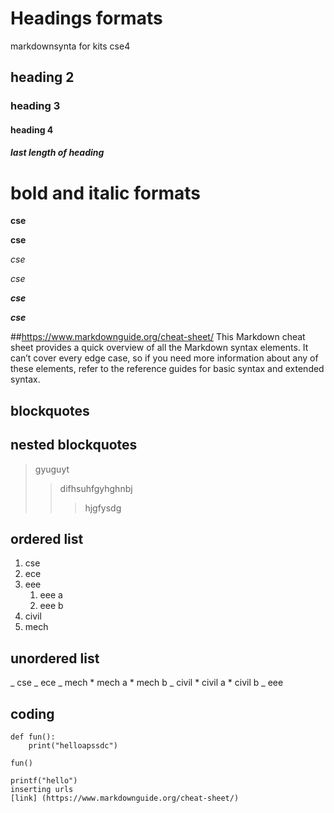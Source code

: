 # Headings formats
markdownsynta for kits cse4
## heading 2
### heading 3
#### heading 4
##### last length of heading
# bold and italic formats
**cse**

__cse__

*cse*

_cse_

_**cse**_

__*cse*__

##https://www.markdownguide.org/cheat-sheet/
This Markdown cheat sheet provides a quick overview of all the Markdown syntax elements. It can’t cover every edge case, so if you need more information about any of these elements, refer to the reference guides for basic syntax and extended syntax.
## blockquotes
## nested blockquotes
> gyuguyt
>> difhsuhfgyhghnbj
>>> hjgfysdg
## ordered list
1. cse
2. ece
3. eee
    1. eee a
    2. eee b
4. civil
5. mech
## unordered list
_ cse
_ ece
_ mech
        * mech a
        * mech b
_ civil
        * civil a
        * civil b
_ eee
## coding
```
def fun():
    print("helloapssdc")
````
```
fun()
```
```
printf("hello")
inserting urls
[link] (https://www.markdownguide.org/cheat-sheet/)
